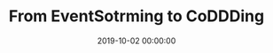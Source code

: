 ---
title: 'From EventSotrming to CoDDDing'
description: >
 To really understand what our users need so that we can build the right thing, we want to have a first-hand experience of 'real-life stories' before we model and create our software. To quote Alberto Brandolini "it is not the domain expert's knowledge that goes into production, it is the developer's assumption of that knowledge that goes into production". EventStorming is a visual technique that minimizes assumptions by engaging in collaborative deliberate learning across different disciplines. This helps to solve complex business problems in the most effective way.
 <br />
 <br />
 Although the learning of the domain helps us to understand the domain better, EventStorming can be quite an overwhelming experience. Developers can be left with the question of how to turn a few stickies on a wall into working code.
 <br />
 <br />
 Join us in this talk in which we show the basic principles of EventStorming. We will cover the different forms of EventStorming and in which situation they best can be applied. And, we will show how you can leverage DDD (Domain-Driven Design) patterns in an EventStorming software modeling session that will ultimately result in coding TDD (Test Driven Development) style!
conference: 'Techorama NL'
type: 'talk'
location: 'Edé, The Netherlands'
website: 'https://techorama.nl/'
slides: 'https://speakerdeck.com/player/7e3d9e3be0d94b67b05dfc26fa1d6bfb'
date: 2019-10-02 00:00:00
featured_image: 'images/speaking/2019-10-02-techorama-nl-from-eventstorming-to-coddding.webp'
---